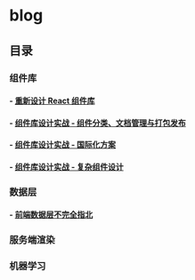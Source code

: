 # blog
## 目录
### 组件库
#### - [重新设计 React 组件库](https://github.com/AlanWei/blog/issues/1)
#### - [组件库设计实战 - 组件分类、文档管理与打包发布](https://github.com/AlanWei/blog/issues/2)
#### - [组件库设计实战 - 国际化方案](https://github.com/AlanWei/blog/issues/3)
#### - [组件库设计实战 - 复杂组件设计](https://github.com/AlanWei/blog/issues/4)

### 数据层

#### - [前端数据层不完全指北](https://github.com/AlanWei/blog/issues/5)

### 服务端渲染

### 机器学习

